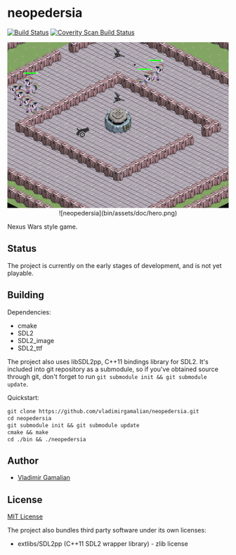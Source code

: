 # neopedersia

[![Build Status](https://travis-ci.org/vladimirgamalian/neopedersia.svg)](https://travis-ci.org/vladimirgamalian/neopedersia)
[![Coverity Scan Build Status](https://scan.coverity.com/projects/5719/badge.svg)](https://scan.coverity.com/projects/5719)

<p align="center">
<img src="bin/assets/doc/hero.png" />
![neopedersia](bin/assets/doc/hero.png)
</p>

Nexus Wars style game.

## Status

The project is currently on the early stages of development, and is not yet playable.

## Building

Dependencies:

* cmake
* SDL2
* SDL2_image
* SDL2_ttf

The project also uses libSDL2pp, C++11 bindings library for SDL2.
It's included into git repository as a submodule, so if you've
obtained source through git, don't forget to run ```git submodule
init && git submodule update```.

Quickstart:
```
git clone https://github.com/vladimirgamalian/neopedersia.git
cd neopedersia
git submodule init && git submodule update
cmake && make
cd ./bin && ./neopedersia
```

## Author

* [Vladimir Gamalian](https://github.com/vladimirgamalian)

## License

[MIT License](http://opensource.org/licenses/MIT)

The project also bundles third party software under its own licenses:

* extlibs/SDL2pp (C++11 SDL2 wrapper library) - zlib license
